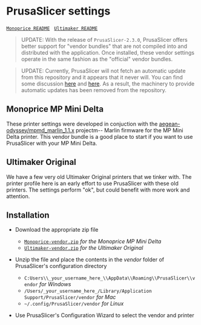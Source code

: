 # PrusaSlicer settings

[`Monoprice README`](Monoprice/README.md) &nbsp;
[`Ultimaker README`](Ultimaker/README.md) &nbsp;

>UPDATE: With the release of `PrusaSlicer-2.3.0`, PrusaSlicer offers better support for "vendor bundles" that are not compiled into and distributed with the application. Once installed, these vendor settings operate in the same fashion as the "official" vendor bundles.

>UPDATE: Currently, PrusaSlicer will not fetch an automatic update from this repository and it appears that it never will. You can find some discussion [here](https://github.com/prusa3d/PrusaSlicer/issues/5196) and [here](https://github.com/prusa3d/PrusaSlicer/pull/4129). As a result, the machinery to provide automatic updates has been removed from the repository.

## Monoprice MP Mini Delta

These printer settings were developed in conjuction with the
[aegean-odyssey/mpmd_marlin_1.1.x](https://github.com/aegean-odyssey/mpmd_marlin_1.1.x)
projectm-- Marlin firmware for the MP Mini Delta printer. This vendor bundle
is a good place to start if you want to use PrusaSlicer with your MP Mini Delta.

## Ultimaker Original

We have a few very old Ultimaker Original printers that we tinker with.
The printer profile here is an early effort to use PrusaSlicer with these
old printers. The settings perform "ok", but could benefit with more work
and attention.

## Installation

* Download the appropriate zip file
  * [`Monoprice-vendor.zip`](https://github.com/aegean-odyssey/PrusaSlicer-settings/raw/master/Monoprice-vendor.zip)
    _for the Monoprice MP Mini Delta_ 
  * [`Ultimaker-vendor.zip`](https://github.com/aegean-odyssey/PrusaSlicer-settings/raw/master/Ultimaker-vendor.zip)
    _for the Ultimaker Original_

* Unzip the file and place the contents in the _vendor_ folder of PrusaSlicer's configuration directory
  * `C:Users\\_your_username_here_\\AppData\\Roaming\\PrusaSlicer\\vendor` _for Windows_
  * `/Users/_your_username_here_/Library/Application Support/PrusaSlicer/vendor` _for Mac_
  * `~/.config/PrusaSlicer/vendor` _for Linux_

* Use PrusaSlicer's Configuration Wizard to select the vendor and printer
